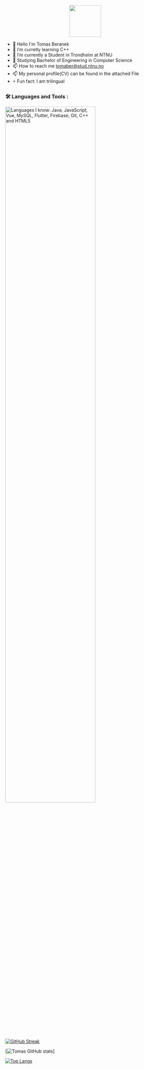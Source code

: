 <div id="header" align="center">
  <img src="https://media.giphy.com/media/M9gbBd9nbDrOTu1Mqx/giphy.gif" width="100"/>
</div>

- 👋 Hello I'm Tomas Beranek
- 👀 I’m curretly learning C++
- 🌱 I’m currently a Student in Trondheim at NTNU 
- 🔭 Studying Bachelor of Engineering in Computer Science
- 📫 How to reach me tomaber@stud.ntnu.no
- 📫 My personal profile(CV) can be found in the attached File
- ⚡ Fun fact: I am trilingual 



### :hammer_and_wrench: Languages and Tools :
<div>
  <img src="https://skillicons.dev/icons?i=java,mysql,flutter,vue,javascript,git,cpp,html" alt="Languages I know: Java, JavaScript, Vue, MySQL, Flutter, Firebase, Git, C++ and HTML5" width=75%>

[![GitHub Streak](http://github-readme-streak-stats.herokuapp.com?user=tomasbera&theme=dark&background=000000)](https://git.io/streak-stats)

[![Tomas GitHub stats](https://github-readme-stats.vercel.app/api?username=tomasbera&hide=stars&show_icons=true&theme=tokyonight)]


[![Top Langs](https://github-readme-stats.vercel.app/api/top-langs/?username=tomasbera&layout=compact&theme=vision-friendly-dark&hide=makefile,cmake)](https://github.com/anuraghazra/github-readme-stats)



<!---
tomasbera/tomasbera is a ✨ special ✨ repository because its `README.md` (this file) appears on your GitHub profile.
You can click the Preview link to take a look at your changes.
--->
